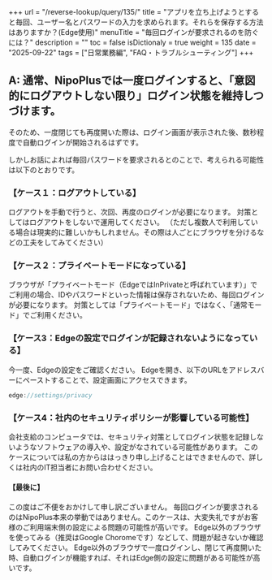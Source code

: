 +++
url = "/reverse-lookup/query/135/"
title = "アプリを立ち上げようとすると毎回、ユーザー名とパスワードの入力を求められます。それらを保存する方法はありますか？(Edge使用)"
menuTitle = "毎回ログインが要求されるのを防ぐには？"
description = ""
toc = false
isDictionaly = true
weight = 135
date = "2025-09-22"
tags = ["日常業務編", "FAQ・トラブルシューティング"]
+++

## A: 通常、NipoPlusでは一度ログインすると、「意図的にログアウトしない限り」ログイン状態を維持しつづけます。

そのため、一度閉じても再度開いた際は、ログイン画面が表示された後、数秒程度で自動ログインが開始されるはずです。

しかしお話によれば毎回パスワードを要求されるとのことで、考えられる可能性は以下のとおりです。

### 【ケース１：ログアウトしている】

ログアウトを手動で行うと、次回、再度のログインが必要になります。
対策としてはログアウトをしないで運用してください。
（ただし複数人で利用している場合は現実的に難しいかもしれません。その際は人ごとにブラウザを分けるなどの工夫をしてみてください）

### 【ケース２：プライベートモードになっている】

ブラウザが「プライベートモード（EdgeではInPrivateと呼ばれています）」でご利用の場合、IDやパスワードといった情報は保存されないため、毎回ログインが必要になります。
対策としては「プライベートモード」ではなく、「通常モード」でご利用ください。

### 【ケース3：Edgeの設定でログインが記録されないようになっている】

今一度、Edgeの設定をご確認ください。
Edgeを開き、以下のURLをアドレスバーにペーストすることで、設定画面にアクセスできます。

```js
edge://settings/privacy
```

### 【ケース4：社内のセキュリティポリシーが影響している可能性】

会社支給のコンピュータでは、セキュリティ対策としてログイン状態を記録しないようなソフトウェアの導入や、設定がなされている可能性があります。
このケースについては私の方からははっきり申し上げることはできませんので、詳しくは社内のIT担当者にお問い合わせください。

#### 【最後に】

この度はご不便をおかけして申し訳ございません。
毎回ログインが要求されるのはNipoPlus本来の挙動ではありません。このケースは、大変失礼ですがお客様のご利用端末側の設定による問題の可能性が高いです。
Edge以外のブラウザを使ってみる（推奨はGoogle Choromeです）などして、問題が起きないか確認してみてください。
Edge以外のブラウザで一度ログインし、閉じて再度開いた時、自動ログインが機能すれば、それはEdge側の設定に問題がある可能性が高いです。
